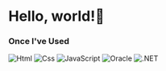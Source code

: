 <!DOCTYPE html>
<html lang="en">
<head>
    <meta charset="UTF-8">
    <meta http-equiv="X-UA-Compatible" content="IE=edge">
    <meta name="viewport" content="width=device-width, initial-scale=1.0">
</head>
<body>
    <h1>Hello, world!🥑</h1> 
        <h3>Once I've Used</h3>
        <img alt="Html" src ="https://img.shields.io/badge/HTML5-E34F26.svg?&style=for-the-badge&logo=HTML5&logoColor=white"/> 
        <img alt="Css" src ="https://img.shields.io/badge/CSS3-1572B6.svg?&style=for-the-badge&logo=CSS3&logoColor=white"/> 
        <img alt="JavaScript" src ="https://img.shields.io/badge/JavaScriipt-F7DF1E.svg?&style=for-the-badge&logo=JavaScript&logoColor=black"/> 
        <img alt="Oracle" src ="https://img.shields.io/badge/Oracle-F80000.svg?&style=for-the-badge&logo=Oracle&logoColor=white"/> <img alt=".NET" src ="https://img.shields.io/badge/.NET-512BD4.svg?&style=for-the-badge&logo=.NET&logoColor=white"/>
</body>
</html>
